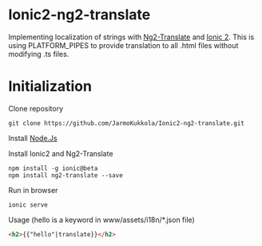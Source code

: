 # Ionic2-ng2-translate

Implementing localization of strings with [Ng2-Translate](https://github.com/ocombe/ng2-translate) and [Ionic 2](http://ionicframework.com/docs/v2/). This is using PLATFORM_PIPES to provide translation to all .html files without modifying .ts files.

# Initialization

Clone repository

```Batchfile
git clone https://github.com/JarmoKukkola/Ionic2-ng2-translate.git
```

Install [Node.Js](https://nodejs.org/en/)

Install Ionic2 and Ng2-Translate

```Batchfile
npm install -g ionic@beta
npm install ng2-translate --save
```

Run in browser

```Batchfile
ionic serve
```

Usage (hello is a keyword in www/assets/i18n/*.json file)

```Html
<h2>{{"hello"|translate}}</h2> 
```
